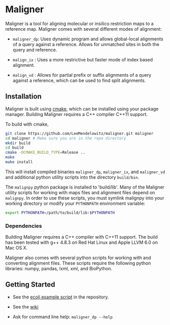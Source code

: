 # Maligner

Maligner is a tool for aligning molecular or insilico restriction maps to a reference map. Maligner comes with several different modes of alignment:

 - `maligner_dp`: Uses dynamic program and allows global-local alignments of a query against a reference. Allows for unmatched sites in both the query and reference.

 - `malign_ix` : Uses a more restrictive but faster mode of index based alignment.

 - `malign_vd` : Allows for partial prefix or suffix alignments of a query against a reference, which can be used to find split alignments.
 

## Installation

Maligner is built using [cmake](https://cmake.org/download/), which can be installed using your package manager. Building Maligner requires a C++ compiler C++11 support.

To build with cmake,  

```bash
git clone https://github.com/LeeMendelowitz/maligner.git maligner
cd maligner # Make sure you are in the repo directory
mkdir build
cd build
cmake -DCMAKE_BUILD_TYPE=Release ..
make
make install
```

This will install compiled binaries `maligner_dp`, `maligner_ix`, and `maligner_vd` and additional python utility scripts into the directory `build/bin`.

The `malignpy` python package is installed to 'build/lib'. Many of the Maligner utility scripts for working with maps files and alignment files depend on `malignpy`. In order to use these scripts, you must symlink malignpy into your working directory or modify your `PYTHONPATH` environment variable:

```bash
export PYTHONPATH=/path/to/build/lib:$PYTHONPATH
```

### Dependencies

Building Maligner requires a C++ compiler with C++11 support. The build has been
tested with g++ 4.8.3 on Red Hat Linux and Apple LLVM 6.0 on Mac OS X.

Maligner also comes with several python scripts for working
with and converting alignment files. These scripts require the following python libraries: numpy, pandas, lxml, xml, and BioPython.


## Getting Started

 - See the [ecoli example script](https://github.com/LeeMendelowitz/maligner/blob/master/examples/ecoli_example.sh) in the repository.

 - See the [wiki](https://github.com/LeeMendelowitz/maligner/wiki)

 - Ask for command line help: `maligner_dp --help`

